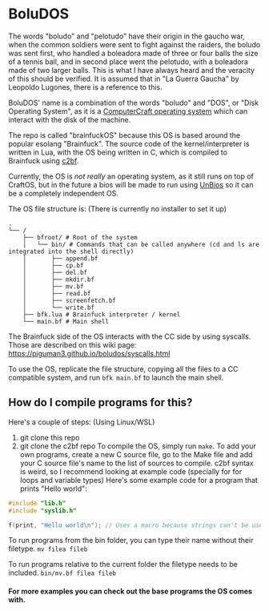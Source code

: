 # BoluDOS
The words "boludo" and "pelotudo" have their origin in the gaucho war, when the common soldiers were sent to fight against the raiders, the boludo was sent first, who handled a boleadora made of three or four balls the size of a tennis ball, and in second place went the pelotudo, with a boleadora made of two larger balls. This is what I have always heard and the veracity of this should be verified. It is assumed that in "La Guerra Gaucha" by Leopoldo Lugones, there is a reference to this.

BoluDOS' name is a combination of the words "boludo" and "DOS", or "Disk Operating System", as it is a [ComputerCraft operating system](https://www.egr.msu.edu/~bruienne/on-writing-an-os.pdf) which can interact with the disk of the machine.

The repo is called "brainfuckOS" because this OS is based around the popular esolang "Brainfuck". The source code of the kernel/interpreter is written in Lua, with the OS being written in C, which is compiled to Brainfuck using [c2bf](https://github.com/arthaud/c2bf).

Currently, the OS is *not really* an operating system, as it still runs on top of CraftOS, but in the future a bios will be made to run using [UnBios](https://gist.github.com/MCJack123/42bc69d3757226c966da752df80437dc) so it can be a completely independent OS.

The OS file structure is: (There is currently no installer to set it up)
```
.
└── /
    ├── bfroot/ # Root of the system
    │   └── bin/ # Commands that can be called anywhere (cd and ls are integrated into the shell directly)
    │       ├── append.bf
    │       ├── cp.bf
    │       ├── del.bf
    │       ├── mkdir.bf
    │       ├── mv.bf
    │       ├── read.bf
    │       ├── screenfetch.bf
    │       └── write.bf
    ├── bfk.lua # Brainfuck interpreter / kernel
    └── main.bf # Main shell
```
The Brainfuck side of the OS interacts with the CC side by using syscalls. Those are described on this wiki page: https://piguman3.github.io/boludos/syscalls.html

To use the OS, replicate the file structure, copying all the files to a CC compatible system, and run `bfk main.bf` to launch the main shell.

## How do I compile programs for this?
Here's a couple of steps: (Using Linux/WSL)
1. git clone this repo
2. git clone the c2bf repo
To compile the OS, simply run `make`.
To add your own programs, create a new C source file, go to the Make file and add your C source file's name to the list of sources to compile.
c2bf syntax is weird, so I recommend looking at example code (specially for for loops and variable types)
Here's some example code for a program that prints "Hello world":
```c
#include "lib.h"
#include "syslib.h"

f(print, "Hello world\n"); // Uses a macro because strings can't be used as function arguments in c2bf
```
To run programs from the bin folder, you can type their name without their filetype. `mv filea fileb`

To run programs relative to the current folder the filetype needs to be included. `bin/mv.bf filea fileb`

#### For more examples you can check out the base programs the OS comes with.
